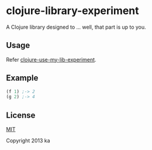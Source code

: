 # clojure-library-experiment

A Clojure library designed to ... well, that part is up to you.

## Usage

Refer [clojure-use-my-lib-experiment](https://github.com/kaosf/clojure-use-my-lib-experiment).

## Example

```clj
(f 1) ;-> 2
(g 2) ;-> 4
```

## License

[MIT](http://opensource.org/licenses/MIT)

Copyright 2013 ka
